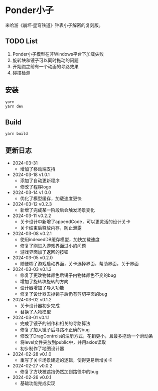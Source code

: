 # Ponder小子

米哈游《崩坏·星穹铁道》钟表小子解密的复刻版。

## TODO List

1. Ponder小子模型在非Windows平台下加载失败
2. 旋转块和镜子可以同时拖动的问题
3. 开始跑之前有一个动画的寻路效果
4. 碰撞检测

## 安装

```bash
yarn
yarn dev
```

## Build

```bash
yarn build
```

## 更新日志

 - 2024-03-31
   - 增加了移动端支持
 - 2024-03-18 v1.0.1
   - 添加了自动更新程序
   - 修改了程序logo
 - 2024-03-14 v1.0.0
   - 优化了模型缓存，加载速度更快
 - 2024-03-12 v0.2.3
   - 新增了完成某一阶段后会触发场景变化
 - 2024-03-11 v0.2.2
   - 关卡设计中新增了appendCode，可以更灵活的设计关卡
   - 关卡结束后释放内存，防止泄露
 - 2024-03-08 v0.2.1
   - 使用indexedDB缓存模型，加快加载速度
   - 修复了刚进入游戏界面过小的问题
   - 游戏界面加了返回的按钮
 - 2024-03-05 v0.2.0
   - 随便糊了游戏启动界面，关卡选择界面，帮助界面，关于界面
 - 2024-03-03 v0.1.3
   - 修复了更改物体颜色后镜子内物体颜色不变的bug
   - 增加了旋转块旋转的方向
   - 设计器增加了导入功能
   - 修复了设计器去掉镜子后仍有剪切平面的bug
 - 2024-03-02 v0.1.2
   - 关卡设计器初步完成
   - 替换了人物模型
 - 2024-03-01 v0.1.1
   - 完成了镜子的制作和相关的寻路算法
   - 修复了加入镜子后寻路不正确的bug
   - 修改了DragControls的注册方式，花销更小，且最多拖动一个滑动条
   - 将level文件夹放到public中，并用axios读取
   - 初步制作了地图设计器
 - 2024-02-28 v0.1.0
   - 重写了关卡场景建造的逻辑，使得更易新增关卡
 - 2024-02-27 v0.0.2
   - 修复了方块被遮挡仍然加到路径中的bug
 - 2024-02-26 v0.0.1
   - 基础功能完成实现